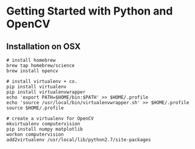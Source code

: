 

# Getting Started with Python and OpenCV

## Installation on OSX

	# install homebrew
	brew tap homebrew/science
	brew install opencv

	# install virtualenv + co.
	pip install virtualenv
	pip install virtualenvwrapper
	echo 'export PATH=$HOME/bin:$PATH' >> $HOME/.profile
	echo 'source /usr/local/bin/virtualenvwrapper.sh' >> $HOME/.profile
	source $HOME/.profile

	# create a virtualenv for OpenCV
	mkvirtualenv computervision
	pip install numpy matplotlib
	workon computervision
	add2virtualenv /usr/local/lib/python2.7/site-packages
